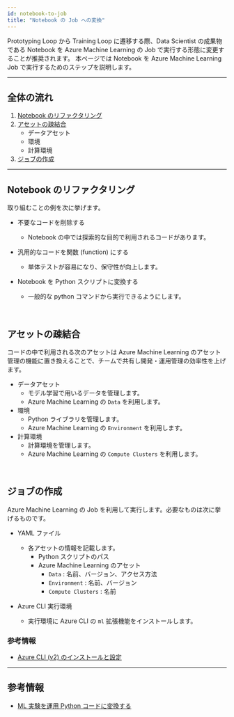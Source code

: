 ```yaml
---
id: notebook-to-job
title: "Notebook の Job への変換"
---
```


Prototyping Loop から Training Loop に遷移する際、Data Scientist の成果物である Notebook を Azure Machine Learning の Job で実行する形態に変更することが推奨されます。
本ページでは Notebook を Azure Machine Learning Job で実行するためのステップを説明します。


---

## 全体の流れ

1. [Notebook のリファクタリング](#notebook-のリファクタリング)
1. [アセットの疎結合](#アセットの疎結合)
    - データアセット    
    - 環境
    - 計算環境
1. [ジョブの作成](#ジョブの作成)

---

## Notebook のリファクタリング

取り組むことの例を次に挙げます。

- 不要なコードを削除する
    - Notebook の中では探索的な目的で利用されるコードがあります。

- 汎用的なコードを関数 (function) にする
    - 単体テストが容易になり、保守性が向上します。

- Notebook を Python スクリプトに変換する
    - 一般的な python コマンドから実行できるようにします。

<br/>

## アセットの疎結合

コードの中で利用される次のアセットは Azure Machine Learning のアセット管理の機能に置き換えることで、チームで共有し開発・運用管理の効率性を上げます。

- データアセット
    - モデル学習で用いるデータを管理します。
    - Azure Machine Learning の `Data` を利用します。
- 環境
    - Python ライブラリを管理します。
    - Azure Machine Learning の `Environment` を利用します。
- 計算環境
    - 計算環境を管理します。
    - Azure Machine Learning の `Compute Clusters` を利用します。

<br/>

## ジョブの作成

Azure Machine Learning の Job を利用して実行します。必要なものは次に挙げるものです。


- YAML ファイル
    - 各アセットの情報を記載します。
        - Python スクリプトのパス
        - Azure Machine Learning のアセット
            - `Data` : 名前、バージョン、アクセス方法
            - `Environment` : 名前、バージョン
            - `Compute Clusters` : 名前

- Azure CLI 実行環境
    - 実行環境に Azure CLI の `ml` 拡張機能をインストールします。


### 参考情報
- [Azure CLI (v2) のインストールと設定](https://learn.microsoft.com/ja-jp/azure/machine-learning/how-to-configure-cli?tabs=public)


---
## 参考情報
- [ML 実験を運用 Python コードに変換する](https://learn.microsoft.com/ja-jp/azure/machine-learning/v1/how-to-convert-ml-experiment-to-production#create-unit-tests-for-each-python-file)